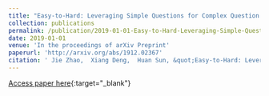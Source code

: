 ```yaml
---
title: "Easy-to-Hard: Leveraging Simple Questions for Complex Question Generation"
collection: publications
permalink: /publication/2019-01-01-Easy-to-Hard-Leveraging-Simple-Questions-for-Complex-Question-Generation
date: 2019-01-01
venue: 'In the proceedings of arXiv Preprint'
paperurl: 'http://arxiv.org/abs/1912.02367'
citation: ' Jie Zhao,  Xiang Deng,  Huan Sun, &quot;Easy-to-Hard: Leveraging Simple Questions for Complex Question Generation.&quot; In the proceedings of arXiv Preprint, 2019.'
---
```

[Access paper here](http://arxiv.org/abs/1912.02367){:target="_blank"}
